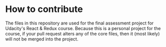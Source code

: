 # How to contribute

The files in this repository are used for the final assessment project for Udacity's React & Redux course. Because this is a personal project for the course, if your pull request alters any of the core files, then it (most likely) will not be merged into the project.
